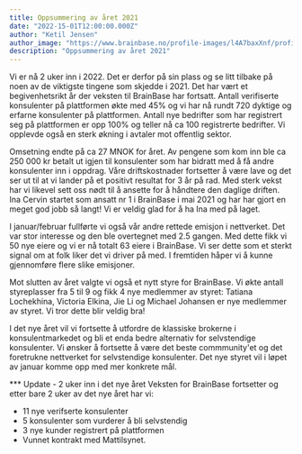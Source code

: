 ```yaml
---
title: Oppsummering av året 2021
date: "2022-15-01T12:00:00.000Z"
author: "Ketil Jensen"
author_image: "https://www.brainbase.no/profile-images/l4A7baxXnf/profilePicture.jpg"
description: "Oppsummering av året 2021"
---
```


Vi er nå 2 uker inn i 2022. Det er derfor på sin plass og se litt tilbake på noen av de viktigste tingene som skjedde i 2021. Det har vært et begivenhetsrikt år der veksten til BrainBase har fortsatt. Antall verifiserte konsulenter på plattformen økte med 45% og vi har nå rundt 720 dyktige og erfarne konsulenter på plattformen. Antall nye bedrifter som har registrert seg på plattformen er opp 100% og teller nå ca 100 registrerte bedrifter. Vi opplevde også en sterk økning i avtaler mot offentlig sektor.

Omsetning endte på ca 27 MNOK for året. Av pengene som kom inn ble ca 250 000 kr betalt ut igjen til konsulenter som har bidratt med å få andre konsulenter inn i oppdrag. Våre driftskostnader fortsetter å være lave og det ser ut til at vi lander på et positivt resultat for 3 år på rad. Med sterk vekst har vi likevel sett oss nødt til å ansette for å håndtere den daglige driften. Ina Cervin startet som ansatt nr 1 i BrainBase i mai 2021 og har har gjort en meget god jobb så langt! Vi er veldig glad for å ha Ina med på laget.

I januar/februar fullførte vi også vår andre rettede emisjon i nettverket. Det var stor interesse og den ble overtegnet med 2.5 gangen. Med dette fikk vi 50 nye eiere og vi er nå totalt 63 eiere i BrainBase. Vi ser dette som et sterkt signal om at folk liker det vi driver på med. I fremtiden håper vi å kunne gjennomføre flere slike emisjoner.

Mot slutten av året valgte vi også et nytt styre for BrainBase. Vi økte antall styreplasser fra 5 til 9 og fikk 4 nye medlemmer av styret: Tatiana Lochekhina, Victoria Elkina, Jie Li og Michael Johansen er nye medlemmer av styret. Vi tror dette blir veldig bra!

I det nye året vil vi fortsette å utfordre de klassiske brokerne i konsulentmarkedet og bli et enda bedre alternativ for selvstendige konsulenter. Vi ønsker å fortsette å være det beste commmunity'et og det foretrukne nettverket for selvstendige konsulenter. Det nye styret vil i løpet av januar komme opp med mer konkrete mål. 

*** Update - 2 uker inn i det nye året
Veksten for BrainBase fortsetter og etter bare 2 uker av det nye året har vi:

* 11 nye verifserte konsulenter
* 5 konsulenter som vurderer å bli selvstendig
* 3 nye kunder registrert på plattformen
* Vunnet kontrakt med Mattilsynet.